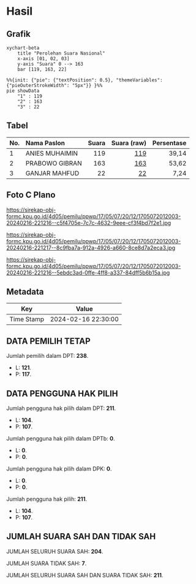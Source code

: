 # Hasil

## Grafik

```mermaid
xychart-beta
    title "Perolehan Suara Nasional"
    x-axis [01, 02, 03]
    y-axis "Suara" 0 --> 163
    bar [119, 163, 22]
```

```mermaid
%%{init: {"pie": {"textPosition": 0.5}, "themeVariables": {"pieOuterStrokeWidth": "5px"}} }%%
pie showData
    "1" : 119
    "2" : 163
    "3" : 22
```

## Tabel

| No. | Nama Paslon    | Suara | Suara (raw) | Persentase |
|:--- |:-------------- | -----:| -----------:| ----------:|
| 1   | ANIES MUHAIMIN | 119   | [119][p-1]  | 39,14      |
| 2   | PRABOWO GIBRAN | 163   | [163][p-2]  | 53,62      |
| 3   | GANJAR MAHFUD  | 22    | [22][p-3]   | 7,24       |


[p-1]: https://github.com/gigit-pemilu/pemilu-2024/blob/main/pilpres/hitung-suara/sub/17-bengkulu/sub/05-seluma/sub/07-lubuk-sandi/sub/2012-rena-panjang/sub/003-tps/sub/paslon-1.txt
[p-2]: https://github.com/gigit-pemilu/pemilu-2024/blob/main/pilpres/hitung-suara/sub/17-bengkulu/sub/05-seluma/sub/07-lubuk-sandi/sub/2012-rena-panjang/sub/003-tps/sub/paslon-2.txt
[p-3]: https://github.com/gigit-pemilu/pemilu-2024/blob/main/pilpres/hitung-suara/sub/17-bengkulu/sub/05-seluma/sub/07-lubuk-sandi/sub/2012-rena-panjang/sub/003-tps/sub/paslon-3.txt

## Foto C Plano

https://sirekap-obj-formc.kpu.go.id/4d05/pemilu/ppwp/17/05/07/20/12/1705072012003-20240216-221216--c5f4705e-7c7c-4632-9eee-cf3f4bd7f2e1.jpg

https://sirekap-obj-formc.kpu.go.id/4d05/pemilu/ppwp/17/05/07/20/12/1705072012003-20240216-221217--8c9fba7a-912a-4926-a660-8ce8d7a2eca3.jpg

https://sirekap-obj-formc.kpu.go.id/4d05/pemilu/ppwp/17/05/07/20/12/1705072012003-20240216-221216--5ebdc3ad-0ffe-4ff8-a337-84dff5b6b15a.jpg


## Metadata

| Key        | Value               |
| ---------- | ------------------- |
| Time Stamp | 2024-02-16 22:30:00 |


## DATA PEMILIH TETAP

Jumlah pemilih dalam DPT: **238**.
 * L: **121**.
 * P: **117**.

## DATA PENGGUNA HAK PILIH

Jumlah pengguna hak pilih dalam DPT: **211**.
 * L: **104**.
 * P: **107**.

Jumlah pengguna hak pilih dalam DPTb: **0**.
 * L: **0**.
 * P: **0**.

Jumlah pengguna hak pilih dalam DPK: **0**.
 * L: **0**.
 * P: **0**.

Jumlah pengguna hak pilih: **211**.
 * L: **104**.
 * P: **107**.

## JUMLAH SUARA SAH DAN TIDAK SAH

JUMLAH SELURUH SUARA SAH: **204**.

JUMLAH SUARA TIDAK SAH: **7**.

JUMLAH SELURUH SUARA SAH DAN SUARA TIDAK SAH: **211**.


